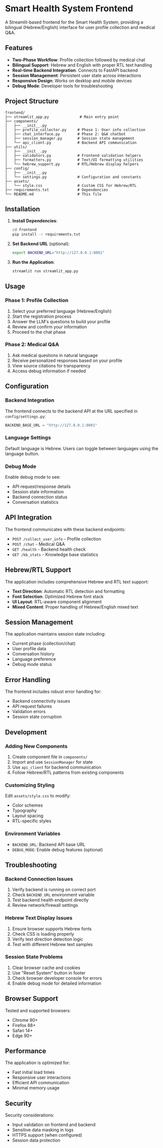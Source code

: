 # Smart Health System Frontend

A Streamlit-based frontend for the Smart Health System, providing a bilingual (Hebrew/English) interface for user profile collection and medical Q&A.

## Features

- **Two-Phase Workflow**: Profile collection followed by medical chat
- **Bilingual Support**: Hebrew and English with proper RTL text handling
- **Real-time Backend Integration**: Connects to FastAPI backend
- **Session Management**: Persistent user state across interactions
- **Responsive Design**: Works on desktop and mobile devices
- **Debug Mode**: Developer tools for troubleshooting

## Project Structure

```
frontend/
├── streamlit_app.py              # Main entry point
├── components/
│   ├── __init__.py
│   ├── profile_collector.py     # Phase 1: User info collection
│   ├── chat_interface.py        # Phase 2: Q&A chatbot
│   ├── session_manager.py       # Session state management
│   └── api_client.py            # Backend API communication
├── utils/
│   ├── __init__.py
│   ├── validators.py            # Frontend validation helpers
│   ├── formatters.py            # Text/UI formatting utilities
│   └── hebrew_support.py        # RTL/Hebrew display helpers
├── config/
│   ├── __init__.py
│   └── settings.py              # Configuration and constants
├── assets/
│   └── style.css                # Custom CSS for Hebrew/RTL
├── requirements.txt             # Dependencies
└── README.md                    # This file
```

## Installation

1. **Install Dependencies**:

   ```bash
   cd frontend
   pip install -r requirements.txt
   ```

2. **Set Backend URL** (optional):

   ```bash
   export BACKEND_URL="http://127.0.0.1:8001"
   ```

3. **Run the Application**:
   ```bash
   streamlit run streamlit_app.py
   ```

## Usage

### Phase 1: Profile Collection

1. Select your preferred language (Hebrew/English)
2. Start the registration process
3. Answer the LLM's questions to build your profile
4. Review and confirm your information
5. Proceed to the chat phase

### Phase 2: Medical Q&A

1. Ask medical questions in natural language
2. Receive personalized responses based on your profile
3. View source citations for transparency
4. Access debug information if needed

## Configuration

### Backend Integration

The frontend connects to the backend API at the URL specified in `config/settings.py`:

```python
BACKEND_BASE_URL = "http://127.0.0.1:8001"
```

### Language Settings

Default language is Hebrew. Users can toggle between languages using the language button.

### Debug Mode

Enable debug mode to see:

- API request/response details
- Session state information
- Backend connection status
- Conversation statistics

## API Integration

The frontend communicates with these backend endpoints:

- `POST /collect_user_info` - Profile collection
- `POST /chat` - Medical Q&A
- `GET /health` - Backend health check
- `GET /kb_stats` - Knowledge base statistics

## Hebrew/RTL Support

The application includes comprehensive Hebrew and RTL text support:

- **Text Direction**: Automatic RTL detection and formatting
- **Font Selection**: Optimized Hebrew font stack
- **UI Layout**: RTL-aware component alignment
- **Mixed Content**: Proper handling of Hebrew/English mixed text

## Session Management

The application maintains session state including:

- Current phase (collection/chat)
- User profile data
- Conversation history
- Language preference
- Debug mode status

## Error Handling

The frontend includes robust error handling for:

- Backend connectivity issues
- API request failures
- Validation errors
- Session state corruption

## Development

### Adding New Components

1. Create component file in `components/`
2. Import and use `SessionManager` for state
3. Use `api_client` for backend communication
4. Follow Hebrew/RTL patterns from existing components

### Customizing Styling

Edit `assets/style.css` to modify:

- Color schemes
- Typography
- Layout spacing
- RTL-specific styles

### Environment Variables

- `BACKEND_URL`: Backend API base URL
- `DEBUG_MODE`: Enable debug features (optional)

## Troubleshooting

### Backend Connection Issues

1. Verify backend is running on correct port
2. Check `BACKEND_URL` environment variable
3. Test backend health endpoint directly
4. Review network/firewall settings

### Hebrew Text Display Issues

1. Ensure browser supports Hebrew fonts
2. Check CSS is loading properly
3. Verify text direction detection logic
4. Test with different Hebrew text samples

### Session State Problems

1. Clear browser cache and cookies
2. Use "Reset System" button in footer
3. Check browser developer console for errors
4. Enable debug mode for detailed information

## Browser Support

Tested and supported browsers:

- Chrome 90+
- Firefox 88+
- Safari 14+
- Edge 90+

## Performance

The application is optimized for:

- Fast initial load times
- Responsive user interactions
- Efficient API communication
- Minimal memory usage

## Security

Security considerations:

- Input validation on frontend and backend
- Sensitive data masking in logs
- HTTPS support (when configured)
- Session data protection
